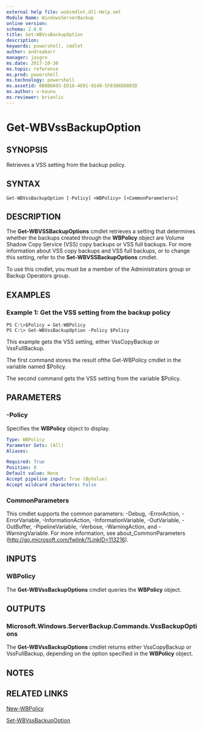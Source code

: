 ```yaml
---
external help file: wsbcmdlet.dll-Help.xml
Module Name: WindowsServerBackup
online version: 
schema: 2.0.0
title: Get-WBVssBackupOption
description: 
keywords: powershell, cmdlet
author: andreabarr
manager: jasgro
ms.date: 2017-10-30
ms.topic: reference
ms.prod: powershell
ms.technology: powershell
ms.assetid: 0B8B0A93-ED16-4E01-9140-5F8386D8803D
ms.author: v-kaunu
ms.reviewer: brianlic
---
```


# Get-WBVssBackupOption

## SYNOPSIS
Retrieves a VSS setting from the backup policy.

## SYNTAX

```
Get-WBVssBackupOption [-Policy] <WBPolicy> [<CommonParameters>]
```

## DESCRIPTION
The **Get-WBVSSBackupOptions** cmdlet retrieves a setting that determines whether the backups created through the **WBPolicy** object are Volume Shadow Copy Service (VSS) copy backups or VSS full backups.
For more information about VSS copy backups and VSS full backups, or to change this setting, refer to the **Set-WBVSSBackupOptions** cmdlet.

To use this cmdlet, you must be a member of the Administrators group or Backup Operators group.

## EXAMPLES

### Example 1: Get the VSS setting from the backup policy
```
PS C:\>$Policy = Get-WBPolicy
PS C:\> Get-WBVssBackupOption -Policy $Policy
```

This example gets the VSS setting, either VssCopyBackup or VssFullBackup.

The first command stores the result ofthe Get-WBPolicy cmdlet in the variable named $Policy.

The second command gets the VSS setting from the variable $Policy.

## PARAMETERS

### -Policy
Specifies the **WBPolicy** object to display.

```yaml
Type: WBPolicy
Parameter Sets: (All)
Aliases: 

Required: True
Position: 0
Default value: None
Accept pipeline input: True (ByValue)
Accept wildcard characters: False
```

### CommonParameters
This cmdlet supports the common parameters: -Debug, -ErrorAction, -ErrorVariable, -InformationAction, -InformationVariable, -OutVariable, -OutBuffer, -PipelineVariable, -Verbose, -WarningAction, and -WarningVariable. For more information, see about_CommonParameters (http://go.microsoft.com/fwlink/?LinkID=113216).

## INPUTS

### WBPolicy
The **Get-WBVssBackupOptions** cmdlet queries the **WBPolicy** object.

## OUTPUTS

### Microsoft.Windows.ServerBackup.Commands.VssBackupOptions
The **Get-WBVssBackupOptions** cmdlet returns either VssCopyBackup or VssFullBackup, depending on the option specified in the **WBPolicy** object.

## NOTES

## RELATED LINKS

[New-WBPolicy](./New-WBPolicy.md)

[Set-WBVssBackupOption](./Set-WBVssBackupOption.md)

